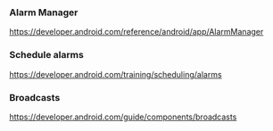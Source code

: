 ### Alarm Manager
https://developer.android.com/reference/android/app/AlarmManager
### Schedule alarms
https://developer.android.com/training/scheduling/alarms
### Broadcasts
https://developer.android.com/guide/components/broadcasts
